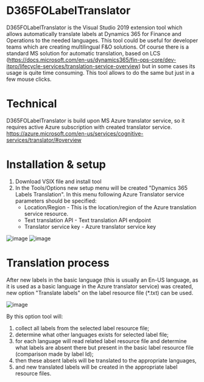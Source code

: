 # D365FOLabelTranslator
D365FOLabelTranslator is the Visual Studio 2019 extension tool which allows automatically translate labels at Dynamics 365 for Finance and Operations to the needed languages. This tool could be useful for developer teams which are creating multilingual F&O solutions. 
Of course there is a standard MS solution for automatic translation, based on LCS (https://docs.microsoft.com/en-us/dynamics365/fin-ops-core/dev-itpro/lifecycle-services/translation-service-overview) but in some cases its usage is quite time consuming. This tool allows to do the same but just in a few mouse clicks.

# Technical 
D365FOLabelTranslator is build upon MS Azure translator service, so it requires active Azure subscription with created translator service. 
https://azure.microsoft.com/en-us/services/cognitive-services/translator/#overview

# Installation & setup
1. Download VSIX file and install tool
2. In the Tools/Options new setup menu will be created "Dynamics 365 Labels Translation". In this menu following Azure Translator service parameters should be specified:
	- Location/Region 		    - This is the location/region of the Azure translation service resource. 
	- Text translation API 		- Text translation API endpoint
	- Translator service key	- Azure translator service key

![image](https://user-images.githubusercontent.com/50162691/183013805-e34b7de8-c1b5-4057-b1c0-4d6ad73a524b.png)
![image](https://user-images.githubusercontent.com/50162691/183009243-f81a6d10-5ab6-4348-84bd-7b191ad56021.png)


# Translation process
After new labels in the basic language (this is usually an En-US language, as it is used as a basic language in the Azure translator service) was created, new option "Translate labels" 
on the label resource file (*.txt) can be used.

![image](https://user-images.githubusercontent.com/50162691/183012458-eea780c6-ea6c-4d26-b2d7-9bb80ec7e446.png)

By this option tool will:
1. collect all labels from the selected label resource file; 
2. determine what other languages exists for selected label file;
3. for each language will read related label resource file and determine what labels are absent there but present in the basic label resource file (comparison made by label Id);
4. then these absent labels will be translated to the appropriate languages,
5. and new translated labels will be created in the appropriate label resource files.
